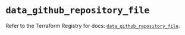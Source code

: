 # `data_github_repository_file`

Refer to the Terraform Registry for docs: [`data_github_repository_file`](https://registry.terraform.io/providers/integrations/github/6.7.3/docs/data-sources/repository_file).
